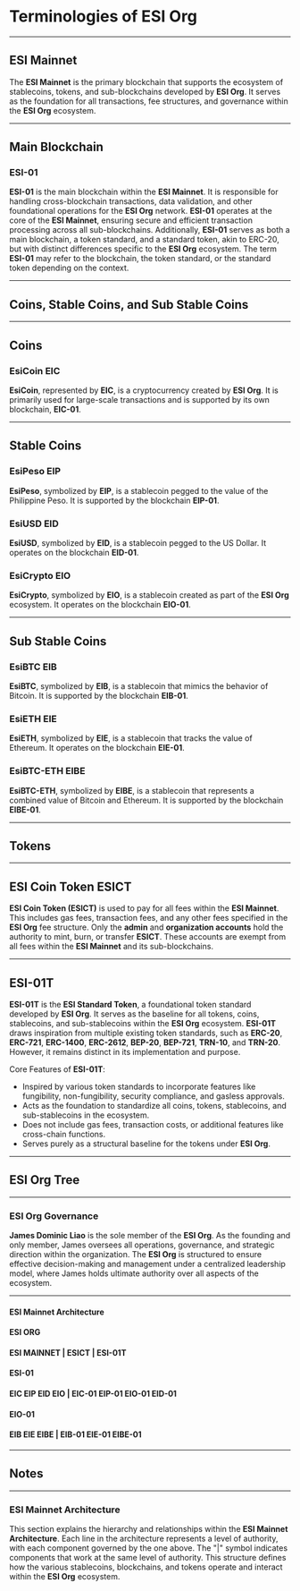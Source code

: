 # **Terminologies of ESI Org**

---

## **ESI Mainnet**

The **ESI Mainnet** is the primary blockchain that supports the ecosystem of stablecoins, tokens, and sub-blockchains developed by **ESI Org**. It serves as the foundation for all transactions, fee structures, and governance within the **ESI Org** ecosystem.

---

## **Main Blockchain**

### **ESI-01**

**ESI-01** is the main blockchain within the **ESI Mainnet**. It is responsible for handling cross-blockchain transactions, data validation, and other foundational operations for the **ESI Org** network. **ESI-01** operates at the core of the **ESI Mainnet**, ensuring secure and efficient transaction processing across all sub-blockchains. Additionally, **ESI-01** serves as both a main blockchain, a token standard, and a standard token, akin to ERC-20, but with distinct differences specific to the **ESI Org** ecosystem. The term **ESI-01** may refer to the blockchain, the token standard, or the standard token depending on the context.

---

## **Coins, Stable Coins, and Sub Stable Coins**

---

## **Coins**

### **EsiCoin EIC**

**EsiCoin**, represented by **EIC**, is a cryptocurrency created by **ESI Org**. It is primarily used for large-scale transactions and is supported by its own blockchain, **EIC-01**.

---

## **Stable Coins**

### **EsiPeso EIP**

**EsiPeso**, symbolized by **EIP**, is a stablecoin pegged to the value of the Philippine Peso. It is supported by the blockchain **EIP-01**.

### **EsiUSD EID**

**EsiUSD**, symbolized by **EID**, is a stablecoin pegged to the US Dollar. It operates on the blockchain **EID-01**.

### **EsiCrypto EIO**

**EsiCrypto**, symbolized by **EIO**, is a stablecoin created as part of the **ESI Org** ecosystem. It operates on the blockchain **EIO-01**.

---

## **Sub Stable Coins**

### **EsiBTC EIB**

**EsiBTC**, symbolized by **EIB**, is a stablecoin that mimics the behavior of Bitcoin. It is supported by the blockchain **EIB-01**.

### **EsiETH EIE**

**EsiETH**, symbolized by **EIE**, is a stablecoin that tracks the value of Ethereum. It operates on the blockchain **EIE-01**.

### **EsiBTC-ETH EIBE**

**EsiBTC-ETH**, symbolized by **EIBE**, is a stablecoin that represents a combined value of Bitcoin and Ethereum. It is supported by the blockchain **EIBE-01**.

---

## **Tokens**

---

## **ESI Coin Token ESICT**

**ESI Coin Token (ESICT)** is used to pay for all fees within the **ESI Mainnet**. This includes gas fees, transaction fees, and any other fees specified in the **ESI Org** fee structure. Only the **admin** and **organization accounts** hold the authority to mint, burn, or transfer **ESICT**. These accounts are exempt from all fees within the **ESI Mainnet** and its sub-blockchains.

---

## **ESI-01T**

**ESI-01T** is the **ESI Standard Token**, a foundational token standard developed by **ESI Org**. It serves as the baseline for all tokens, coins, stablecoins, and sub-stablecoins within the **ESI Org** ecosystem. **ESI-01T** draws inspiration from multiple existing token standards, such as **ERC-20**, **ERC-721**, **ERC-1400**, **ERC-2612**, **BEP-20**, **BEP-721**, **TRN-10**, and **TRN-20**. However, it remains distinct in its implementation and purpose.

Core Features of **ESI-01T**:

- Inspired by various token standards to incorporate features like fungibility, non-fungibility, security compliance, and gasless approvals.
- Acts as the foundation to standardize all coins, tokens, stablecoins, and sub-stablecoins in the ecosystem.
- Does not include gas fees, transaction costs, or additional features like cross-chain functions.
- Serves purely as a structural baseline for the tokens under **ESI Org**.

---

## **ESI Org Tree**

---

### **ESI Org Governance**

**James Dominic Liao** is the sole member of the **ESI Org**. As the founding and only member, James oversees all operations, governance, and strategic direction within the organization. The **ESI Org** is structured to ensure effective decision-making and management under a centralized leadership model, where James holds ultimate authority over all aspects of the ecosystem.

---

#### **ESI Mainnet Architecture**

#### **ESI ORG**

#### **ESI MAINNET | ESICT | ESI-01T**

#### **ESI-01**

#### **EIC EIP EID EIO | EIC-01 EIP-01 EIO-01 EID-01**

#### **EIO-01**

#### **EIB EIE EIBE | EIB-01 EIE-01 EIBE-01**

---

## **Notes**

---

### **ESI Mainnet Architecture**

This section explains the hierarchy and relationships within the **ESI Mainnet Architecture**. Each line in the architecture represents a level of authority, with each component governed by the one above. The "|" symbol indicates components that work at the same level of authority. This structure defines how the various stablecoins, blockchains, and tokens operate and interact within the **ESI Org** ecosystem.
